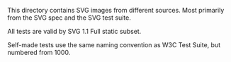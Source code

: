 This directory contains SVG images from different sources.
Most primarily from the SVG spec and the SVG test suite.

All tests are valid by SVG 1.1 Full static subset.

Self-made tests use the same naming convention as W3C Test Suite,
but numbered from 1000.
